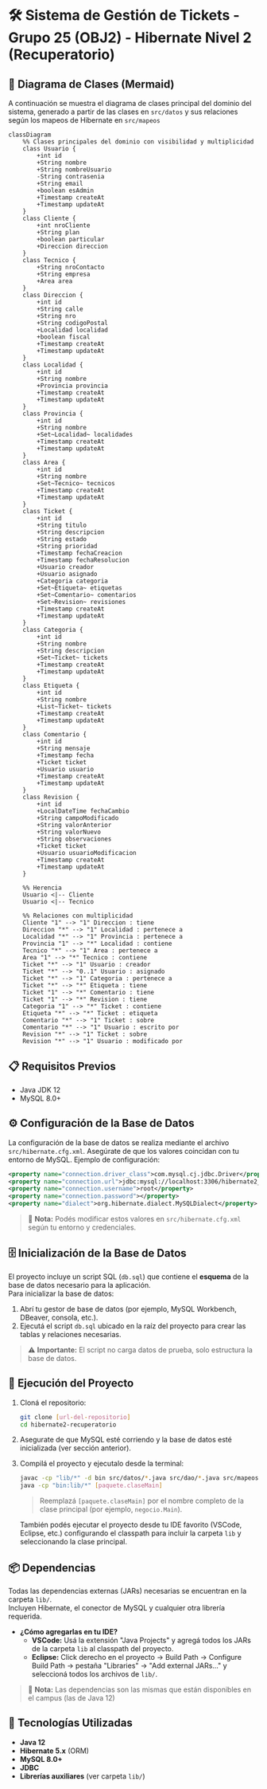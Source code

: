 # 🛠️ Sistema de Gestión de Tickets - Grupo 25 (OBJ2) - Hibernate Nivel 2 (Recuperatorio)

## 📐 Diagrama de Clases (Mermaid)

A continuación se muestra el diagrama de clases principal del dominio del sistema, generado a partir de las clases en `src/datos` y sus relaciones según los mapeos de Hibernate en `src/mapeos`

```mermaid
classDiagram
    %% Clases principales del dominio con visibilidad y multiplicidad
    class Usuario {
        +int id
        +String nombre
        +String nombreUsuario
        -String contrasenia
        +String email
        +boolean esAdmin
        +Timestamp createAt
        +Timestamp updateAt
    }
    class Cliente {
        +int nroCliente
        +String plan
        +boolean particular
        +Direccion direccion
    }
    class Tecnico {
        +String nroContacto
        +String empresa
        +Area area
    }
    class Direccion {
        +int id
        +String calle
        +String nro
        +String codigoPostal
        +Localidad localidad
        +boolean fiscal
        +Timestamp createAt
        +Timestamp updateAt
    }
    class Localidad {
        +int id
        +String nombre
        +Provincia provincia
        +Timestamp createAt
        +Timestamp updateAt
    }
    class Provincia {
        +int id
        +String nombre
        +Set~Localidad~ localidades
        +Timestamp createAt
        +Timestamp updateAt
    }
    class Area {
        +int id
        +String nombre
        +Set~Tecnico~ tecnicos
        +Timestamp createAt
        +Timestamp updateAt
    }
    class Ticket {
        +int id
        +String titulo
        +String descripcion
        +String estado
        +String prioridad
        +Timestamp fechaCreacion
        +Timestamp fechaResolucion
        +Usuario creador
        +Usuario asignado
        +Categoria categoria
        +Set~Etiqueta~ etiquetas
        +Set~Comentario~ comentarios
        +Set~Revision~ revisiones
        +Timestamp createAt
        +Timestamp updateAt
    }
    class Categoria {
        +int id
        +String nombre
        +String descripcion
        +Set~Ticket~ tickets
        +Timestamp createAt
        +Timestamp updateAt
    }
    class Etiqueta {
        +int id
        +String nombre
        +List~Ticket~ tickets
        +Timestamp createAt
        +Timestamp updateAt
    }
    class Comentario {
        +int id
        +String mensaje
        +Timestamp fecha
        +Ticket ticket
        +Usuario usuario
        +Timestamp createAt
        +Timestamp updateAt
    }
    class Revision {
        +int id
        +LocalDateTime fechaCambio
        +String campoModificado
        +String valorAnterior
        +String valorNuevo
        +String observaciones
        +Ticket ticket
        +Usuario usuarioModificacion
        +Timestamp createAt
        +Timestamp updateAt
    }

    %% Herencia
    Usuario <|-- Cliente
    Usuario <|-- Tecnico

    %% Relaciones con multiplicidad
    Cliente "1" --> "1" Direccion : tiene
    Direccion "*" --> "1" Localidad : pertenece a
    Localidad "*" --> "1" Provincia : pertenece a
    Provincia "1" --> "*" Localidad : contiene
    Tecnico "*" --> "1" Area : pertenece a
    Area "1" --> "*" Tecnico : contiene
    Ticket "*" --> "1" Usuario : creador
    Ticket "*" --> "0..1" Usuario : asignado
    Ticket "*" --> "1" Categoria : pertenece a
    Ticket "*" --> "*" Etiqueta : tiene
    Ticket "1" --> "*" Comentario : tiene
    Ticket "1" --> "*" Revision : tiene
    Categoria "1" --> "*" Ticket : contiene
    Etiqueta "*" --> "*" Ticket : etiqueta
    Comentario "*" --> "1" Ticket : sobre
    Comentario "*" --> "1" Usuario : escrito por
    Revision "*" --> "1" Ticket : sobre
    Revision "*" --> "1" Usuario : modificado por
```

## 📋 Requisitos Previos

- Java JDK 12
- MySQL 8.0+

## ⚙️ Configuración de la Base de Datos

La configuración de la base de datos se realiza mediante el archivo `src/hibernate.cfg.xml`. Asegúrate de que los valores coincidan con tu entorno de MySQL. Ejemplo de configuración:

```xml
<property name="connection.driver_class">com.mysql.cj.jdbc.Driver</property>
<property name="connection.url">jdbc:mysql://localhost:3306/hibernate2_db?createDatabaseIfNotExist=true&amp;serverTimezone=America/Argentina/Buenos_Aires</property>
<property name="connection.username">root</property>
<property name="connection.password"></property>
<property name="dialect">org.hibernate.dialect.MySQLDialect</property>
```

> 📌 **Nota:** Podés modificar estos valores en `src/hibernate.cfg.xml` según tu entorno y credenciales.

## 🗄️ Inicialización de la Base de Datos

El proyecto incluye un script SQL (`db.sql`) que contiene el **esquema** de la base de datos necesario para la aplicación.  
Para inicializar la base de datos:

1. Abrí tu gestor de base de datos (por ejemplo, MySQL Workbench, DBeaver, consola, etc.).
2. Ejecutá el script `db.sql` ubicado en la raíz del proyecto para crear las tablas y relaciones necesarias.

> ⚠️ **Importante:** El script no carga datos de prueba, solo estructura la base de datos.

## 🚀 Ejecución del Proyecto

1. Cloná el repositorio:
   ```bash
   git clone [url-del-repositorio]
   cd hibernate2-recuperatorio
   ```

2. Asegurate de que MySQL esté corriendo y la base de datos esté inicializada (ver sección anterior).

3. Compilá el proyecto y ejecutalo desde la terminal:
   ```bash
   javac -cp "lib/*" -d bin src/datos/*.java src/dao/*.java src/mapeos/*.java src/negocio/*.java
   java -cp "bin:lib/*" [paquete.claseMain]
   ```
   > Reemplazá `[paquete.claseMain]` por el nombre completo de la clase principal (por ejemplo, `negocio.Main`).

   También podés ejecutar el proyecto desde tu IDE favorito (VSCode, Eclipse, etc.) configurando el classpath para incluir la carpeta `lib` y seleccionando la clase principal.

## 📦 Dependencias

Todas las dependencias externas (JARs) necesarias se encuentran en la carpeta `lib/`.  
Incluyen Hibernate, el conector de MySQL y cualquier otra librería requerida.

- **¿Cómo agregarlas en tu IDE?**
  - **VSCode:** Usá la extensión "Java Projects" y agregá todos los JARs de la carpeta `lib` al classpath del proyecto.
  - **Eclipse:** Click derecho en el proyecto → Build Path → Configure Build Path → pestaña "Libraries" → "Add external JARs..." y seleccioná todos los archivos de `lib/`.

> 📝 **Nota:** Las dependencias son las mismas que están disponibles en el campus (las de Java 12)

## 🧰 Tecnologías Utilizadas

- **Java 12**
- **Hibernate 5.x** (ORM)
- **MySQL 8.0+**
- **JDBC**
- **Librerías auxiliares** (ver carpeta `lib/`)